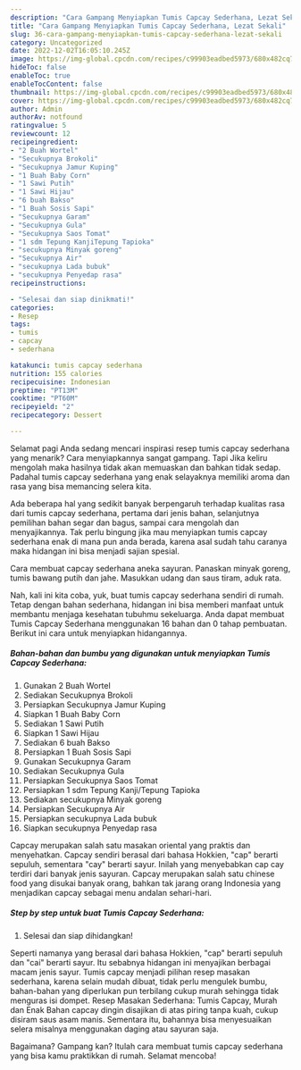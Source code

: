 ```yaml
---
description: "Cara Gampang Menyiapkan Tumis Capcay Sederhana, Lezat Sekali"
title: "Cara Gampang Menyiapkan Tumis Capcay Sederhana, Lezat Sekali"
slug: 36-cara-gampang-menyiapkan-tumis-capcay-sederhana-lezat-sekali
category: Uncategorized
date: 2022-12-02T16:05:10.245Z
image: https://img-global.cpcdn.com/recipes/c99903eadbed5973/680x482cq70/tumis-capcay-sederhana-foto-resep-utama.jpg
hideToc: false
enableToc: true
enableTocContent: false
thumbnail: https://img-global.cpcdn.com/recipes/c99903eadbed5973/680x482cq70/tumis-capcay-sederhana-foto-resep-utama.jpg
cover: https://img-global.cpcdn.com/recipes/c99903eadbed5973/680x482cq70/tumis-capcay-sederhana-foto-resep-utama.jpg
author: Admin
authorAv: notfound
ratingvalue: 5
reviewcount: 12
recipeingredient:
- "2 Buah Wortel"
- "Secukupnya Brokoli"
- "Secukupnya Jamur Kuping"
- "1 Buah Baby Corn"
- "1 Sawi Putih"
- "1 Sawi Hijau"
- "6 buah Bakso"
- "1 Buah Sosis Sapi"
- "Secukupnya Garam"
- "Secukupnya Gula"
- "Secukupnya Saos Tomat"
- "1 sdm Tepung KanjiTepung Tapioka"
- "secukupnya Minyak goreng"
- "Secukupnya Air"
- "secukupnya Lada bubuk"
- "secukupnya Penyedap rasa"
recipeinstructions:

- "Selesai dan siap dinikmati!"
categories:
- Resep
tags:
- tumis
- capcay
- sederhana

katakunci: tumis capcay sederhana 
nutrition: 155 calories
recipecuisine: Indonesian
preptime: "PT13M"
cooktime: "PT60M"
recipeyield: "2"
recipecategory: Dessert

---
```



Selamat pagi Anda sedang mencari inspirasi resep tumis capcay sederhana yang menarik? Cara menyiapkannya sangat gampang. Tapi Jika keliru mengolah maka hasilnya tidak akan memuaskan dan bahkan tidak sedap. Padahal tumis capcay sederhana yang enak selayaknya memiliki aroma dan rasa yang bisa memancing selera kita.


Ada beberapa hal yang sedikit banyak berpengaruh terhadap kualitas rasa dari tumis capcay sederhana, pertama dari jenis bahan, selanjutnya pemilihan bahan segar dan bagus, sampai cara mengolah dan menyajikannya. Tak perlu bingung jika mau menyiapkan tumis capcay sederhana enak di mana pun anda berada, karena asal sudah tahu caranya maka hidangan ini bisa menjadi sajian spesial.

Cara membuat capcay sederhana aneka sayuran. Panaskan minyak goreng, tumis bawang putih dan jahe. Masukkan udang dan saus tiram, aduk rata.


Nah, kali ini kita coba, yuk, buat tumis capcay sederhana sendiri di rumah. Tetap dengan bahan sederhana, hidangan ini bisa memberi manfaat untuk membantu menjaga kesehatan tubuhmu sekeluarga. Anda dapat membuat Tumis Capcay Sederhana menggunakan 16 bahan dan 0 tahap pembuatan. Berikut ini cara untuk menyiapkan hidangannya.

<!--inarticleads1-->

##### Bahan-bahan dan bumbu yang digunakan untuk menyiapkan Tumis Capcay Sederhana:

1. Gunakan 2 Buah Wortel
1. Sediakan Secukupnya Brokoli
1. Persiapkan Secukupnya Jamur Kuping
1. Siapkan 1 Buah Baby Corn
1. Sediakan 1 Sawi Putih
1. Siapkan 1 Sawi Hijau
1. Sediakan 6 buah Bakso
1. Persiapkan 1 Buah Sosis Sapi
1. Gunakan Secukupnya Garam
1. Sediakan Secukupnya Gula
1. Persiapkan Secukupnya Saos Tomat
1. Persiapkan 1 sdm Tepung Kanji/Tepung Tapioka
1. Sediakan secukupnya Minyak goreng
1. Persiapkan Secukupnya Air
1. Persiapkan secukupnya Lada bubuk
1. Siapkan secukupnya Penyedap rasa


Capcay merupakan salah satu masakan oriental yang praktis dan menyehatkan. Capcay sendiri berasal dari bahasa Hokkien, &#34;cap&#34; berarti sepuluh, sementara &#34;cay&#34; berarti sayur. Inilah yang menyebabkan cap cay terdiri dari banyak jenis sayuran. Capcay merupakan salah satu chinese food yang disukai banyak orang, bahkan tak jarang orang Indonesia yang menjadikan capcay sebagai menu andalan sehari-hari. 

<!--inarticleads2-->

##### Step by step untuk buat Tumis Capcay Sederhana:


1. Selesai dan siap dihidangkan!

Seperti namanya yang berasal dari bahasa Hokkien, &#34;cap&#34; berarti sepuluh dan &#34;cai&#34; berarti sayur. Itu sebabnya hidangan ini menyajikan berbagai macam jenis sayur. Tumis capcay menjadi pilihan resep masakan sederhana, karena selain mudah dibuat, tidak perlu mengulek bumbu, bahan-bahan yang diperlukan pun terbilang cukup murah sehingga tidak menguras isi dompet. Resep Masakan Sederhana: Tumis Capcay, Murah dan Enak Bahan capcay dingin disajikan di atas piring tanpa kuah, cukup disiram saus asam manis. Sementara itu, bahannya bisa menyesuaikan selera misalnya menggunakan daging atau sayuran saja. 

Bagaimana? Gampang kan? Itulah cara membuat tumis capcay sederhana yang bisa kamu praktikkan di rumah. Selamat mencoba!
